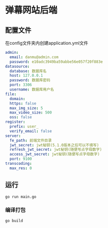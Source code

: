 # 弹幕网站后端

## 配置文件
在config文件夹内创建application.yml文件
```yml
admin:
  email: danmu@admin.com
  password: e10adc3949ba59abbe56e057f20f883e
datasource:
  database: 数据库名
  host: 127.0.0.1
  password: 数据库密码
  port: 3306
  username: 数据库用户名
file:
  domain: 
  https: false
  max_img_size: 5
  max_video_size: 500
  oss: false
register:
  prefix: user_
  verify_email: false
server:
  fe_path: 前端文件目录
  jwt_secret: jwt秘钥(5.1.0版本之后可以不填写)
  refresh_jwt_secret: jwt秘钥(随便写点字母数字)
  access_jwt_secret: jwt秘钥(随便写点字母数字)
  port: 9100
transcoding:
  max_res: 0

```

## 运行
```
go run main.go
```
### 编译打包
```
go build
```

